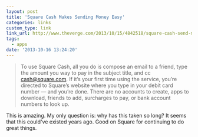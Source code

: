 ```yaml
---
layout: post
title: 'Square Cash Makes Sending Money Easy'
categories: links
custom_type: link
link_url: http://www.theverge.com/2013/10/15/4842518/square-cash-send-money-over-email-iphone-android
tags:
  - apps
date: '2013-10-16 13:24:20'
---
```

>To use Square Cash, all you do is compose an email to a friend, type the amount you way to pay in the subject title, and cc cash@square.com. If it’s your first time using the service, you’re directed to Square’s website where you type in your debit card number — and you’re done. There are no accounts to create, apps to download, friends to add, surcharges to pay, or bank account numbers to look up.

This is amazing. My only question is: why has this taken so long? It seems that this could've existed years ago. Good on Square for continuing to do great things.
